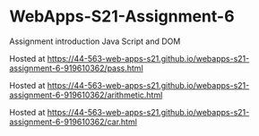 # WebApps-S21-Assignment-6
Assignment introduction Java Script and DOM

Hosted at <https://44-563-web-apps-s21.github.io/webapps-s21-assignment-6-919610362/pass.html>

Hosted at <https://44-563-web-apps-s21.github.io/webapps-s21-assignment-6-919610362/arithmetic.html>

Hosted at <https://44-563-web-apps-s21.github.io/webapps-s21-assignment-6-919610362/car.html>